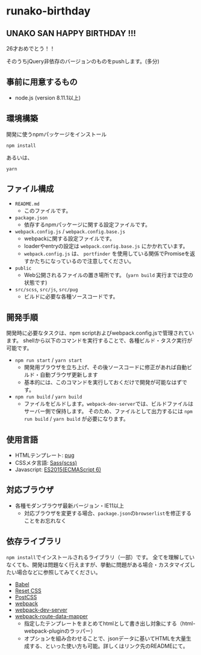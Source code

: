 runako-birthday
====

## UNAKO SAN HAPPY BIRTHDAY !!!
26才おめでとう！！

そのうちjQuery非依存のバージョンのものをpushします。(多分)

## 事前に用意するもの
- node.js (version 8.11.1以上)

## 環境構築

開発に使うnpmパッケージをインストール
```
npm install
```

あるいは、
```
yarn
```

## ファイル構成

- `README.md`
  - このファイルです。
- `package.json`
  - 依存するnpmパッケージに関する設定ファイルです。
- `webpack.config.js` / `webpack.config.base.js`
  - webpackに関する設定ファイルです。
  - loaderやentryの設定は `webpack.config.base.js` にかかれています。
  - `webpack.config.js` は、 `portfinder` を使用している関係でPromiseを返すかたちになっているので注意してください。
- `public`
  - Web公開されるファイルの置き場所です。 (`yarn build` 実行までは空の状態です)
- `src/scss`, `src/js`, `src/pug`
  - ビルドに必要な各種ソースコードです。

## 開発手順

開発時に必要なタスクは、npm scriptおよびwebpack.config.jsで管理されています。
shellから以下のコマンドを実行することで、各種ビルド・タスク実行が可能です。

- `npm run start` / `yarn start`
  - 開発用ブラウザを立ち上げ、その後ソースコードに修正があれば自動ビルド・自動ブラウザ更新します
  - 基本的には、このコマンドを実行しておくだけで開発が可能なはずです。
- `npm run build` / `yarn build`
  - ファイルをビルドします。`webpack-dev-server`では、ビルドファイルはサーバー側で保持します。
    そのため、ファイルとして出力するには `npm run build` / `yarn build` が必要になります。

## 使用言語

- HTMLテンプレート: [pug](https://pugjs.org/api/getting-started.html)
- CSSメタ言語: [Sass(scss)](http://sass-lang.com/)
- Javascript: [ES2015(ECMAScript 6)](https://babeljs.io/docs/learn-es2015/)

## 対応ブラウザ
- 各種モダンブラウザ最新バージョン・IE11以上
  - 対応ブラウザを変更する場合、`package.json`の`browserlist`を修正することをお忘れなく

## 依存ライブラリ

`npm install`でインストールされるライブラリ（一部）です。
全てを理解していなくても、開発は問題なく行えますが、挙動に問題がある場合・カスタマイズしたい場合などに参照してみてください。

- [Babel](https://babeljs.io/)
- [Reset CSS](http://meyerweb.com/eric/tools/css/reset/)
- [PostCSS](http://postcss.org/)
- [webpack](https://webpack.js.org/)
- [webpack-dev-server](https://github.com/webpack/webpack-dev-server)
- [webpack-route-data-mapper](https://github.com/fnobi/webpack-route-data-mapper)
  - 指定したテンプレートをまとめてhtmlとして書き出し対象にする（html-webpack-pluginのラッパー）
  - オプションを組み合わせることで、jsonデータに基いてHTMLを大量生成する、といった使い方も可能。詳しくはリンク先のREADMEにて。
